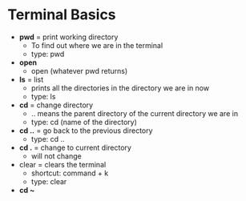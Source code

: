 # Terminal Basics

* __pwd__ = print working directory
  * To find out where we are in the terminal
  * type: pwd
* __open__
  * open (whatever pwd returns)
* __ls__ = list
  * prints all the directories in the directory we are in now
  * type: ls
* __cd__ = change directory
  * .. means the parent directory of the current directory we are in
  * type: cd (name of the directory)
* __cd ..__ = go back to the previous directory
  * type: cd ..
* __cd .__ = change to current directory
  * will not change
* clear = clears the terminal
  * shortcut: command + k
  * type: clear
* __cd ~__  

